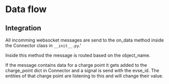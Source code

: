 # Data flow

## Integration

All incomming websocket messages are send to the on_data method inside the Connector class in `__init__.py`.'

Inside this method the message is routed based on the object_name.

If the message contains data for a charge point it gets added to the charge_point dict in Connector and a signal is send with the evse_id. The entities of that charge point are listening to this and will change their value.
